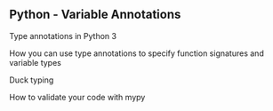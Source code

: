  ## Python - Variable Annotations

 Type annotations in Python 3

How you can use type annotations to specify function signatures and variable types

Duck typing

How to validate your code with mypy
